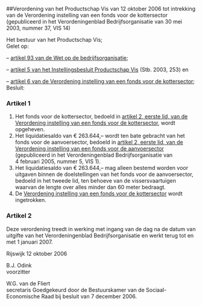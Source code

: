 <meta http-equiv='Content-Type' content='text/html; charset=utf-8' />

##Verordening van het Productschap Vis van 12 oktober 2006 tot intrekking van de Verordening instelling van een fonds voor de kottersector (gepubliceerd in het Verordeningenblad Bedrijfsorganisatie van 30 mei 2003, nummer 37, VIS 14)

Het bestuur van het Productschap Vis;  
Gelet op:

– [artikel 93 van de Wet op de bedrijfsorganisatie](../../../../../../../../../../../../../wet/wet/op/de/bedrijfsorganisatie/BWBR0002058/README.md);

– [artikel 5 van het Instellingsbesluit Productschap Vis](../../../../../../../../../../../../../AMvB/instellingsbesluit/productschap/vis/BWBR0015163/README.md) (Stb. 2003, 253) en

– [artikel 6 van de Verordening instelling van een fonds voor de kottersector](../../../../../../../../../../../../../pbo/verordening/instelling/van/een/fonds/voor/de/kottersector/BWBR0014876/README.md);
Besluit:    

### Artikel  1  

1.  Het fonds voor de kottersector, bedoeld in [artikel 2, eerste lid, van de Verordening instelling van een fonds voor de kottersector](../../../../../../../../../../../../../pbo/verordening/instelling/van/een/fonds/voor/de/kottersector/BWBR0014876/README.md), wordt opgeheven.   
2.  Het liquidatiesaldo van € 263.644,– wordt ten bate gebracht van het fonds voor de aanvoersector, bedoeld in [artikel 2, eerste lid, van de Verordening instelling van een fonds voor de aanvoersector](../../../../../../../../../../../../../pbo/verordening/instelling/van/een/fonds/voor/de/aanvoersector/BWBR0014881/README.md) (gepubliceerd in het Verordeningenblad Bedrijfsorganisatie van 4 februari 2005, nummer 5, VIS 1).   
3.  Het liquidatiesaldo van € 263.644,– mag alleen bestemd worden voor uitgaven binnen de doelstellingen van het fonds voor de aanvoersector, bedoeld in het tweede lid, ten behoeve van de vissersvaartuigen waarvan de lengte over alles minder dan 60 meter bedraagt.   
4.  De [Verordening instelling van een fonds voor de kottersector](../../../../../../../../../../../../../pbo/verordening/instelling/van/een/fonds/voor/de/kottersector/BWBR0014876/README.md) wordt ingetrokken.   

### Artikel  2  

Deze verordening treedt in werking met ingang van de dag na de datum van uitgifte van het Verordeningenblad Bedrijfsorganisatie en werkt terug tot en met 1 januari 2007.  

Rijswijk 
12 oktober 2006   

B.J. Odink  
voorzitter  

W.G. van de Fliert  
secretaris   Goedgekeurd door de Bestuurskamer van de Sociaal-Economische Raad bij besluit van 7 december 2006.    
